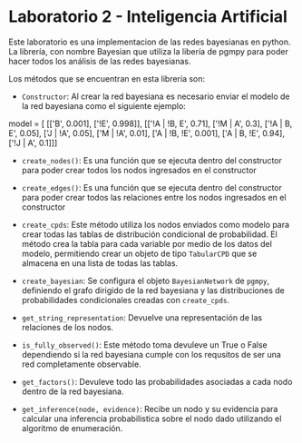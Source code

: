 # Laboratorio 2 - Inteligencia Artificial

Este laboratorio es una implementacion de las redes bayesianas en python. La librería, con nombre Bayesian que utiliza la libería de pgmpy para poder hacer todos los análisis de las redes bayesianas.

Los métodos que se encuentran en esta librería son:

- `Constructor`: Al crear la red bayesiana es necesario enviar el modelo de la red bayesiana como el siguiente ejemplo:

model = [
        [['B', 0.001],
        ['!E', 0.998]],
        [['!A | !B, E', 0.71],
        ['!M | A', 0.3],
        ['!A | B, E', 0.05],
        ['J | !A', 0.05],
        ['M | !A', 0.01],
        ['A | !B, !E', 0.001],
        ['A | B, !E', 0.94],
        ['!J | A', 0.1]]]
        
- `create_nodes()`:  Es una función que se ejecuta dentro del constructor para poder crear todos los nodos ingresados en el constructor

- `create_edges()`:  Es una función que se ejecuta dentro del constructor para poder crear todos las relaciones entre los nodos ingresados en el constructor

- `create_cpds`:  Este método utiliza los nodos enviados como modelo para crear todas las tablas de
distribución condicional de probabilidad. El método crea la tabla para cada variable 
por medio de los datos del modelo,
permitiendo crear un objeto de tipo `TabularCPD` que se almacena en una lista de todas las tablas.

- `create_bayesian`: Se configura el objeto `BayesianNetwork` de `pgmpy`, definiendo el grafo dirigido
de la red bayesiana y las distribuciones de probabilidades condicionales creadas con `create_cpds`.

- `get_string_representation`: Devuelve una representación de las relaciones de los nodos.

- `is_fully_observed()`:  Este método toma devuleve un True o False dependiendo si la red bayesiana cumple con los requsitos de ser una red completamente observable.

- `get_factors()`:  Devuleve todo las probabilidades asociadas a cada nodo dentro de la red bayesiana.

- `get_inference(node, evidence)`:  Recibe un nodo y su evidencia para calcular una inferencia probabilistica sobre el nodo dado utilizando el algoritmo de enumeración.